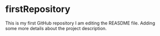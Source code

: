 
# firstRepository
This is my first GitHub repository
I am editing the REASDME file. Adding some more details about the project description.
